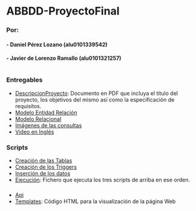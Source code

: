 # ABBDD-ProyectoFinal
### Por:
  #### - Daniel Pérez Lozano (alu0101339542) 
  #### - Javier de Lorenzo Ramallo (alu0101321257)     
#
### Entregables
* [DescripcionProyecto](https://github.com/alu0101339542/ABBDDProyectoFinal/blob/master/DescripcionProyecto.pdf): Documento en PDF que incluya el título del proyecto, los objetivos del mismo así como la especificación de requisitos.
* [Modelo Entidad Relación](https://github.com/alu0101339542/ABBDDProyectoFinal/blob/master/entidadrelacionV3.drawio.pdf)
* [Modelo Relacional](https://github.com/alu0101339542/ABBDDProyectoFinal/blob/master/modelorelacional.pdf)
* [Imágenes de las consultas](https://github.com/alu0101339542/ABBDDProyectoFinal/blob/master/Im%C3%A1genes%20de%20las%20consultas.pdf)
* [Video en Inglés](https://drive.google.com/file/d/)
### Scripts
* [Creación de las Tablas](https://github.com/alu0101339542/ABBDDProyectoFinal/blob/master/padeldb.sql)
* [Creación de los Triggers](https://github.com/alu0101339542/ABBDDProyectoFinal/blob/master/triggers.sql)
* [Inserción de los datos](https://github.com/alu0101339542/ABBDDProyectoFinal/blob/master/datapadel.sql)
* [Ejecución](https://github.com/alu0101339542/ABBDDProyectoFinal/blob/master/run.sql): Fichero que ejecuta los tres scripts de arriba en ese orden.
###
* [Api](https://github.com/alu0101339542/ABBDDProyectoFinal/blob/master/app.py)
* [Templates](https://github.com/alu0101339542/ABBDDProyectoFinal/tree/master/templates): Código HTML para la visualización de la página Web

